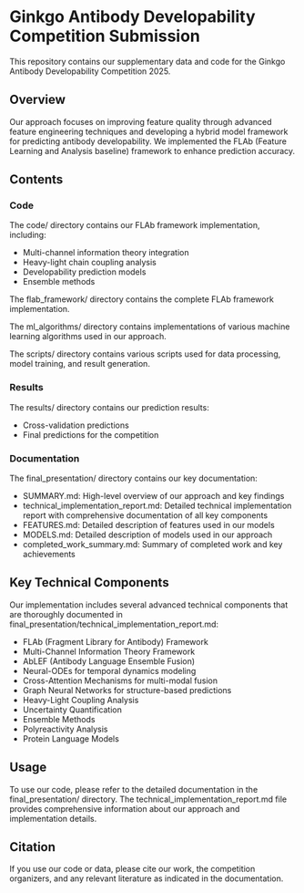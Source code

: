 # Ginkgo Antibody Developability Competition Submission

This repository contains our supplementary data and code for the Ginkgo Antibody Developability Competition 2025.

## Overview

Our approach focuses on improving feature quality through advanced feature engineering techniques and developing a hybrid model framework for predicting antibody developability. We implemented the FLAb (Feature Learning and Analysis baseline) framework to enhance prediction accuracy.

## Contents

### Code

The code/ directory contains our FLAb framework implementation, including:

- Multi-channel information theory integration
- Heavy-light chain coupling analysis
- Developability prediction models
- Ensemble methods

The flab_framework/ directory contains the complete FLAb framework implementation.

The ml_algorithms/ directory contains implementations of various machine learning algorithms used in our approach.

The scripts/ directory contains various scripts used for data processing, model training, and result generation.

### Results

The results/ directory contains our prediction results:

- Cross-validation predictions
- Final predictions for the competition

### Documentation

The final_presentation/ directory contains our key documentation:

- SUMMARY.md: High-level overview of our approach and key findings
- technical_implementation_report.md: Detailed technical implementation report with comprehensive documentation of all key components
- FEATURES.md: Detailed description of features used in our models
- MODELS.md: Detailed description of models used in our approach
- completed_work_summary.md: Summary of completed work and key achievements

## Key Technical Components

Our implementation includes several advanced technical components that are thoroughly documented in final_presentation/technical_implementation_report.md:

- FLAb (Fragment Library for Antibody) Framework
- Multi-Channel Information Theory Framework
- AbLEF (Antibody Language Ensemble Fusion)
- Neural-ODEs for temporal dynamics modeling
- Cross-Attention Mechanisms for multi-modal fusion
- Graph Neural Networks for structure-based predictions
- Heavy-Light Coupling Analysis
- Uncertainty Quantification
- Ensemble Methods
- Polyreactivity Analysis
- Protein Language Models

## Usage

To use our code, please refer to the detailed documentation in the final_presentation/ directory. The technical_implementation_report.md file provides comprehensive information about our approach and implementation details.

## Citation

If you use our code or data, please cite our work, the competition organizers, and any relevant literature as indicated in the documentation.

